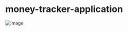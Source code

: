 # money-tracker-application

![image](https://github.com/user-attachments/assets/09c4a27c-46b6-4a7e-879b-218f7d816908)

